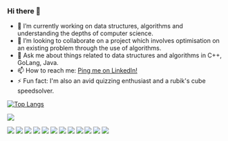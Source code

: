 ### Hi there 👋




- 🔭 I’m currently working on data structures, algorithms and understanding the depths of computer science.
- 👯 I’m looking to collaborate on a project which involves optimisation on an existing problem through the use of algorithms.
- 💬 Ask me about things related to data structures and algorithms in C++, GoLang, Java.
- 📫 How to reach me: [Ping me on LinkedIn!](https://www.linkedin.com/in/1prateekmehra1/)
- ⚡ Fun fact: I'm also an avid quizzing enthusiast and a rubik's cube speedsolver.

[![Top Langs](https://github-readme-stats.vercel.app/api/top-langs/?username=prateek-mehra&hide=jupyter%20notebook&layout=compact)](https://github.com/anuraghazra/github-readme-stats)

<img src="https://github-readme-stats.vercel.app/api?username=prateek-mehra&&show_icons=true&title_color=ffffff&icon_color=bb2acf&text_color=daf7dc&bg_color=151515">

![](https://img.shields.io/badge/Code-C++-informational?style=flat&logo=C++&logoColor=white&color=2bbc8a)
![](https://img.shields.io/badge/Code-GoLang-informational?style=flat&logo=<LOGO_NAME>&logoColor=white&color=2bbc8a)
![](https://img.shields.io/badge/Code-Java-informational?style=flat&logo=<LOGO_NAME>&logoColor=white&color=2bbc8a)
![](https://img.shields.io/badge/Code-SQL-informational?style=flat&logo=<LOGO_NAME>&logoColor=white&color=2bbc8a)
![](https://img.shields.io/badge/Code-Python-informational?style=flat&logo=<LOGO_NAME>&logoColor=white&color=2bbc8a)
![](https://img.shields.io/badge/OS-Linux-informational?style=flat&logo=<LOGO_NAME>&logoColor=white&color=2bbc8a)
![](https://img.shields.io/badge/Editor-VSCode-informational?style=flat&logo=<LOGO_NAME>&logoColor=white&color=2bbc8a)
![](https://img.shields.io/badge/Editor-GoLand-informational?style=flat&logo=<LOGO_NAME>&logoColor=white&color=2bbc8a)
![](https://img.shields.io/badge/Database-Neo4j-informational?style=flat&logo=<LOGO_NAME>&logoColor=white&color=2bbc8a)
![](https://img.shields.io/badge/Database-Dgraph-informational?style=flat&logo=<LOGO_NAME>&logoColor=white&color=2bbc8a)
![](https://img.shields.io/badge/Database-MongoDB-informational?style=flat&logo=<LOGO_NAME>&logoColor=white&color=2bbc8a)
![](https://img.shields.io/badge/Cloud-AWS-informational?style=flat&logo=<LOGO_NAME>&logoColor=white&color=2bbc8a)







